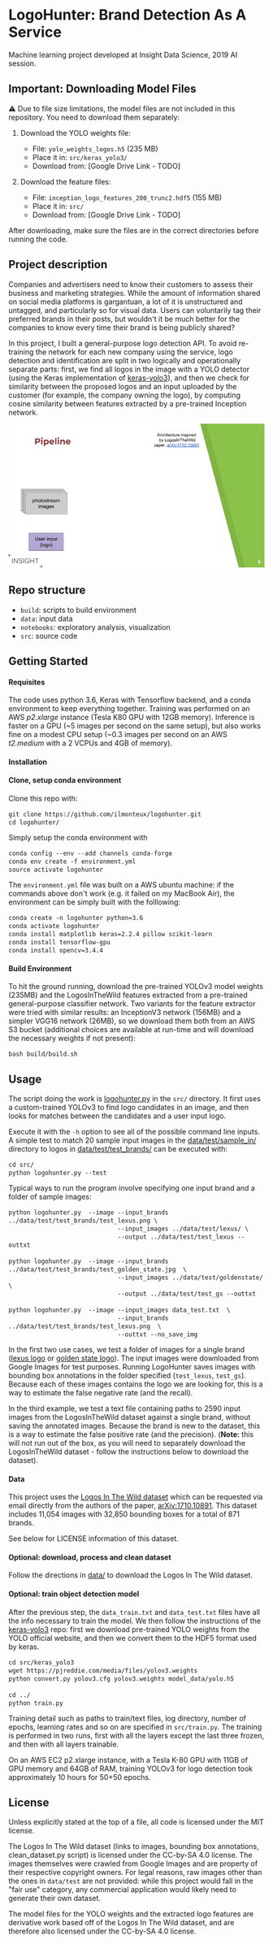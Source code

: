 # LogoHunter: Brand Detection As A Service

Machine learning project developed at Insight Data Science, 2019 AI session.

## Important: Downloading Model Files

⚠️ Due to file size limitations, the model files are not included in this repository. You need to download them separately:

1. Download the YOLO weights file:
   - File: `yolo_weights_logos.h5` (235 MB)
   - Place it in: `src/keras_yolo3/`
   - Download from: [Google Drive Link - TODO]

2. Download the feature files:
   - File: `inception_logo_features_200_trunc2.hdf5` (155 MB)
   - Place it in: `src/`
   - Download from: [Google Drive Link - TODO]

After downloading, make sure the files are in the correct directories before running the code.

## Project description
Companies and advertisers need to know their customers to assess their business and marketing strategies. While the amount of information shared on social media platforms is gargantuan, a lot of it is unstructured and untagged, and particularly so for visual data. Users can voluntarily tag their preferred brands in their posts, but wouldn't it be much better for the companies to know every time their brand is being publicly shared?

In this project, I built a general-purpose logo detection API. To avoid re-training the network for each new company using the service, logo detection and identification are split in two logically and operationally separate parts: first, we find all logos in the image with a YOLO detector (using the Keras implementation of [keras-yolo3](https://github.com/qqwweee/keras-yolo3)), and then we check for similarity between the proposed logos and an input uploaded by the customer (for example, the company owning the logo), by computing cosine similarity between features extracted by a pre-trained Inception network.

![pipeline](pipeline.gif)

## Repo structure
+ `build`: scripts to build environment
+ `data`: input data
+ `notebooks`: exploratory analysis, visualization
+ `src`: source code

## Getting Started

#### Requisites
The code uses python 3.6, Keras with Tensorflow backend, and a conda environment to keep everything together. Training was performed on an AWS *p2.xlarge* instance (Tesla K80 GPU with 12GB memory). Inference is faster on a GPU (~5 images per second on the same setup), but also works fine on a modest CPU setup (~0.3 images per second on an AWS *t2.medium* with a 2 VCPUs and 4GB of memory).

#### Installation

#### Clone, setup conda environment
Clone this repo with:
```
git clone https://github.com/ilmonteux/logohunter.git
cd logohunter/
```

Simply setup the conda environment with
```
conda config --env --add channels conda-forge
conda env create -f environment.yml
source activate logohunter
```

The `environment.yml` file was built on a AWS ubuntu machine: if the commands above don't work (e.g. it failed on my MacBook Air), the environment can be simply built with the folllowing:
```
conda create -n logohunter python=3.6
conda activate logohunter
conda install matplotlib keras=2.2.4 pillow scikit-learn
conda install tensorflow-gpu
conda install opencv=3.4.4
```

#### Build Environment

To hit the ground running, download the pre-trained YOLOv3 model weights (235MB) and the LogosInTheWild features extracted from a pre-trained general-purpose classifier network. Two variants for the feature extractor were tried with similar results: an InceptionV3 network (156MB) and a simpler VGG16 network (26MB), so we download them both from an AWS S3 bucket (additional choices are available at run-time and will download the necessary weights if not present):

```
bash build/build.sh
```

## Usage
The script doing the work is [logohunter.py](src/logohunter.py) in the `src/` directory. It first uses a custom-trained YOLOv3 to find logo candidates in an image, and then looks for matches between the candidates and a user input logo.

Execute it with the `-h` option to see all of the possible command line inputs. A simple test to match 20 sample input
images in the [data/test/sample_in/](data/test/sample_in/) directory to logos in [data/test/test_brands/](data/test/test_brands/) can be executed with:
```
cd src/
python logohunter.py --test
```

Typical ways to run the program involve specifying one input brand and a folder of sample images:
```
python logohunter.py  --image --input_brands ../data/test/test_brands/test_lexus.png \
                              --input_images ../data/test/lexus/ \
                              --output ../data/test/test_lexus --outtxt

python logohunter.py  --image --input_brands ../data/test/test_brands/test_golden_state.jpg  \
                              --input_images ../data/test/goldenstate/  \
                              --output ../data/test/test_gs --outtxt

python logohunter.py  --image --input_images data_test.txt  \
                              --input_brands ../data/test/test_brands/test_lexus.png  \
                              --outtxt --no_save_img
```

In the first two use cases, we test a folder of images for a single brand ([lexus logo](data/test/test_brands/test_lexus.png) or [golden state logo](data/test/test_brands/test_golden_state.jpg)). The input images were downloaded from Google Images for test purposes. Running LogoHunter saves images with bounding box annotations in the folder specified (`test_lexus`, `test_gs`). Because each of these images contains the logo we are looking for, this is a way to estimate the false negative rate (and the recall).

In the third example, we test a text file containing paths to 2590 input images from the LogosInTheWild dataset against a single brand, without saving the annotated images. Because the brand is new to the dataset, this is a way to estimate the false positive rate (and the precision). (**Note:** this will not run out of the box, as you will need to separately download the LogosInTheWild dataset - follow the instructions below to download the dataset).



#### Data
This project uses the [Logos In The Wild dataset](https://www.iosb.fraunhofer.de/servlet/is/78045/) which can be requested via email directly from the authors of the paper, [arXiv:1710.10891](https://arxiv.org/abs/1710.10891). This dataset includes 11,054 images with 32,850 bounding boxes for a total of 871 brands.

See below for LICENSE information of this dataset.

#### Optional: download, process and clean dataset

Follow the directions in [data/](data/README.md) to download the Logos In The Wild dataset.

#### Optional: train object detection model
After the previous step, the `data_train.txt` and `data_test.txt` files have all the info necessary to train the model. We then follow the instructions of the [keras-yolo3](https://github.com/qqwweee/keras-yolo3) repo: first we download pre-trained YOLO weights from the YOLO official website, and then we convert them to the HDF5 format used by keras.
```
cd src/keras_yolo3
wget https://pjreddie.com/media/files/yolov3.weights
python convert.py yolov3.cfg yolov3.weights model_data/yolo.h5

cd ../
python train.py
```
Training detail such as paths to train/text files, log directory, number of epochs, learning rates and so on are specified in `src/train.py`. The training is performed in two runs, first with all the layers except the last three frozen, and then with all layers trainable.

On an AWS EC2 p2.xlarge instance, with a Tesla K-80 GPU with 11GB  of GPU memory and 64GB of RAM, training YOLOv3 for logo detection took approximately 10 hours for 50+50 epochs.


## License

Unless explicitly stated at the top of a file, all code is licensed under the MIT license.


The Logos In The Wild dataset (links to images, bounding box annotations, clean_dataset.py script) is licensed under the CC-by-SA 4.0 license. The images themselves were crawled from Google Images and are property of their respective copyright owners. For legal reasons, raw images other than the ones in `data/test` are not provided: while this project would fall in the "fair use" category, any commercial application would likely need to generate their own dataset.

The model files for the YOLO weights and the extracted logo features are derivative work based off of the Logos In The Wild dataset, and are therefore also licensed under the CC-by-SA 4.0 license.
